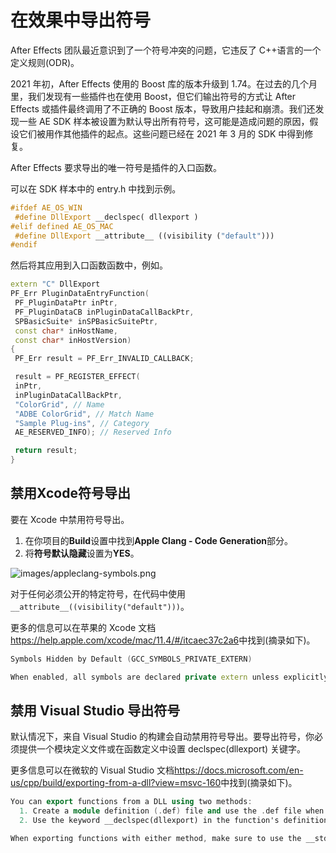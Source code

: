 # 在效果中导出符号

After Effects 团队最近意识到了一个符号冲突的问题，它违反了 C++语言的一个定义规则(ODR)。

2021 年初，After Effects 使用的 Boost 库的版本升级到 1.74。在过去的几个月里，我们发现有一些插件也在使用 Boost，但它们输出符号的方式让 After Effects 或插件最终调用了不正确的 Boost 版本，导致用户挂起和崩溃。我们还发现一些 AE SDK 样本被设置为默认导出所有符号，这可能是造成问题的原因，假设它们被用作其他插件的起点。这些问题已经在 2021 年 3 月的 SDK 中得到修复。

After Effects 要求导出的唯一符号是插件的入口函数。

可以在 SDK 样本中的 entry.h 中找到示例。

```cpp
#ifdef AE_OS_WIN
 #define DllExport __declspec( dllexport )
#elif defined AE_OS_MAC
 #define DllExport __attribute__ ((visibility ("default")))
#endif

```

然后将其应用到入口函数函数中，例如。

```cpp
extern "C" DllExport
PF_Err PluginDataEntryFunction(
 PF_PluginDataPtr inPtr,
 PF_PluginDataCB inPluginDataCallBackPtr,
 SPBasicSuite* inSPBasicSuitePtr,
 const char* inHostName,
 const char* inHostVersion)
{
 PF_Err result = PF_Err_INVALID_CALLBACK;

 result = PF_REGISTER_EFFECT(
 inPtr,
 inPluginDataCallBackPtr,
 "ColorGrid", // Name
 "ADBE ColorGrid", // Match Name
 "Sample Plug-ins", // Category
 AE_RESERVED_INFO); // Reserved Info

 return result;
}

```

## 禁用Xcode符号导出

要在 Xcode 中禁用符号导出。

1. 在你项目的**Build**设置中找到**Apple Clang - Code Generation**部分。
2. 将**符号默认隐藏**设置为**YES**。

![images/appleclang-symbols.png](/images/appleclang-symbols.png)

对于任何必须公开的特定符号，在代码中使用`__attribute__((visibility("default")))`。

更多的信息可以在苹果的 Xcode 文档<https://help.apple.com/xcode/mac/11.4/#/itcaec37c2a6>中找到(摘录如下)。

```cpp
Symbols Hidden by Default (GCC_SYMBOLS_PRIVATE_EXTERN)

When enabled, all symbols are declared private extern unless explicitly marked to be exported using __attribute__((visibility("default"))) in code. If not enabled, all symbols are exported unless explicitly marked as private extern.

```

## 禁用 Visual Studio 导出符号

默认情况下，来自 Visual Studio 的构建会自动禁用符号导出。要导出符号，你必须提供一个模块定义文件或在函数定义中设置 declspec(dllexport) 关键字。

更多信息可以在微软的 Visual Studio 文档<https://docs.microsoft.com/en-us/cpp/build/exporting-from-a-dll?view=msvc-160>中找到(摘录如下)。

```cpp
You can export functions from a DLL using two methods:
  1. Create a module definition (.def) file and use the .def file when building the DLL. Use this approach if you want to export functions from your DLL by ordinal rather than by name.
  2. Use the keyword __declspec(dllexport) in the function's definition.

When exporting functions with either method, make sure to use the __stdcall calling convention.

```
